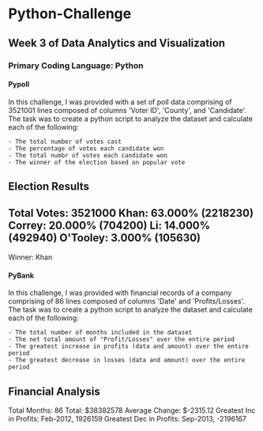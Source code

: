 # Python-Challenge
## Week 3 of Data Analytics and Visualization
### Primary Coding Language: Python

#### Pypoll
In this challenge, I was provided with a set of poll data comprising of 3521001 lines composed of columns 'Voter ID', 'County', and 'Candidate'.  The task was to create a python script to analyze the dataset and calculate each of the following:

    - The total number of votes cast
    - The percentage of votes each candidate won
    - The total numbr of votes each candidate won
    - The winner of the election based on popular vote

Election Results
------------------------
Total Votes: 3521000
Khan:  63.000% (2218230)
Correy:  20.000% (704200)
Li:  14.000% (492940)
O'Tooley:  3.000% (105630)
------------------------
Winner: Khan


#### PyBank
In this challenge, I was provided with financial records of a company comprising of 86 lines composed of columns 'Date' and 'Profits/Losses'.  The task was to create a python script to analyze the dataset and calculate each of the following:

    - The total number of months included in the dataset
    - The net total amount of "Profit/Losses" over the entire period
    - The greatest increase in profits (data and amount) over the entire period
    - The greatest decrease in losses (data and amount) over the entire period

Financial Analysis
------------------------
Total Months: 86
Total: $38382578
Average Change: $-2315.12
Greatest Inc in Profits: Feb-2012, 1926159
Greatest Dec in Profits: Sep-2013, -2196167
